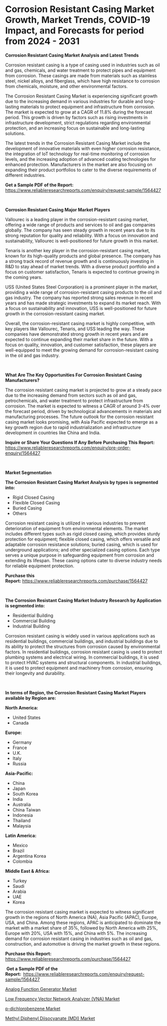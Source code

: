 <p><h1>Corrosion Resistant Casing Market Growth, Market Trends, COVID-19 Impact, and Forecasts for period from 2024 - 2031</h1></p><p><strong>Corrosion Resistant Casing Market Analysis and Latest Trends</strong></p>
<p><p>Corrosion resistant casing is a type of casing used in industries such as oil and gas, chemicals, and water treatment to protect pipes and equipment from corrosion. These casings are made from materials such as stainless steel, nickel alloys, and fiberglass, which have high resistance to corrosion from chemicals, moisture, and other environmental factors.</p><p>The Corrosion Resistant Casing Market is experiencing significant growth due to the increasing demand in various industries for durable and long-lasting materials to protect equipment and infrastructure from corrosion. The market is expected to grow at a CAGR of 11.8% during the forecast period. This growth is driven by factors such as rising investments in infrastructure development, strict regulations regarding environmental protection, and an increasing focus on sustainable and long-lasting solutions.</p><p>The latest trends in the Corrosion Resistant Casing Market include the development of innovative materials with even higher corrosion resistance, the integration of IoT technology for real-time monitoring of corrosion levels, and the increasing adoption of advanced coating technologies for enhanced protection. Manufacturers in the market are also focusing on expanding their product portfolios to cater to the diverse requirements of different industries.</p></p>
<p><strong>Get a Sample PDF of the Report:&nbsp;</strong> <a href="https://www.reliableresearchreports.com/enquiry/request-sample/1564427">https://www.reliableresearchreports.com/enquiry/request-sample/1564427</a></p>
<p>&nbsp;</p>
<p><strong>Corrosion Resistant Casing Major Market Players</strong></p>
<p><p>Vallourec is a leading player in the corrosion-resistant casing market, offering a wide range of products and services to oil and gas companies globally. The company has seen steady growth in recent years due to its strong reputation for quality and reliability. With a focus on innovation and sustainability, Vallourec is well-positioned for future growth in this market.</p><p>Tenaris is another key player in the corrosion-resistant casing market, known for its high-quality products and global presence. The company has a strong track record of revenue growth and is continuously investing in R&D to stay ahead of market trends. With a diverse product portfolio and a focus on customer satisfaction, Tenaris is expected to continue growing in the coming years.</p><p>USS (United States Steel Corporation) is a prominent player in the market, providing a wide range of corrosion-resistant casing products to the oil and gas industry. The company has reported strong sales revenue in recent years and has made strategic investments to expand its market reach. With a focus on sustainability and innovation, USS is well-positioned for future growth in the corrosion-resistant casing market.</p><p>Overall, the corrosion-resistant casing market is highly competitive, with key players like Vallourec, Tenaris, and USS leading the way. These companies have demonstrated strong growth in recent years and are expected to continue expanding their market share in the future. With a focus on quality, innovation, and customer satisfaction, these players are well-equipped to meet the growing demand for corrosion-resistant casing in the oil and gas industry.</p></p>
<p>&nbsp;</p>
<p><strong>What Are The Key Opportunities For Corrosion Resistant Casing Manufacturers?</strong></p>
<p><p>The corrosion resistant casing market is projected to grow at a steady pace due to the increasing demand from sectors such as oil and gas, petrochemicals, and water treatment to protect infrastructure from corrosion. The market is expected to witness a CAGR of around 3-4% over the forecast period, driven by technological advancements in materials and manufacturing processes. The future outlook for the corrosion resistant casing market looks promising, with Asia Pacific expected to emerge as a key growth region due to rapid industrialization and infrastructure development in countries like China and India.</p></p>
<p><strong>Inquire or Share Your Questions If Any Before Purchasing This Report:</strong> <a href="https://www.reliableresearchreports.com/enquiry/pre-order-enquiry/1564427">https://www.reliableresearchreports.com/enquiry/pre-order-enquiry/1564427</a></p>
<p>&nbsp;</p>
<p><strong>Market Segmentation</strong></p>
<p><strong>The Corrosion Resistant Casing Market Analysis by types is segmented into:</strong></p>
<p><ul><li>Rigid Closed Casing</li><li>Flexible Closed Casing</li><li>Buried Casing</li><li>Others</li></ul></p>
<p><p>Corrosion resistant casing is utilized in various industries to prevent deterioration of equipment from environmental elements. The market includes different types such as rigid closed casing, which provides sturdy protection for equipment; flexible closed casing, which offers versatile and adaptable corrosion resistance solutions; buried casing, which is used for underground applications; and other specialized casing options. Each type serves a unique purpose in safeguarding equipment from corrosion and extending its lifespan. These casing options cater to diverse industry needs for reliable equipment protection.</p></p>
<p><strong>Purchase this Report:&nbsp;</strong><a href="https://www.reliableresearchreports.com/purchase/1564427">https://www.reliableresearchreports.com/purchase/1564427</a></p>
<p>&nbsp;</p>
<p><strong>The Corrosion Resistant Casing Market Industry Research by Application is segmented into:</strong></p>
<p><ul><li>Residential Building</li><li>Commercial Building</li><li>Industrial Building</li></ul></p>
<p><p>Corrosion resistant casing is widely used in various applications such as residential buildings, commercial buildings, and industrial buildings due to its ability to protect the structures from corrosion caused by environmental factors. In residential buildings, corrosion resistant casing is used to protect plumbing systems and electrical wiring. In commercial buildings, it is used to protect HVAC systems and structural components. In industrial buildings, it is used to protect equipment and machinery from corrosion, ensuring their longevity and durability.</p></p>
<p>&nbsp;</p>
<p><strong>In terms of Region, the Corrosion Resistant Casing Market Players available by Region are:</strong></p>
<p>
    <p> <strong> North America: </strong>
        <ul>
            <li>United States</li>
            <li>Canada</li>
        </ul>
        </p> 
    <p> <strong> Europe: </strong>
        <ul>
            <li>Germany</li>
            <li>France</li>
            <li>U.K.</li>
            <li>Italy</li>
            <li>Russia</li>
        </ul>
        </p> 
    <p> <strong> Asia-Pacific: </strong>
        <ul>
            <li>China</li>
            <li>Japan</li>
            <li>South Korea</li>
            <li>India</li>
            <li>Australia</li>
            <li>China Taiwan</li>
            <li>Indonesia</li>
            <li>Thailand</li>
            <li>Malaysia</li>
        </ul>
        </p> 
    <p> <strong> Latin America: </strong>
        <ul>
            <li>Mexico</li>
            <li>Brazil</li>
            <li>Argentina Korea</li>
            <li>Colombia</li>
        </ul>
        </p> 
    <p> <strong> Middle East & Africa: </strong>
        <ul>
            <li>Turkey</li>
            <li>Saudi</li>
            <li>Arabia</li>
            <li>UAE</li>
            <li>Korea</li>
        </ul>
    </p>
    </p>
<p><p>The corrosion resistant casing market is expected to witness significant growth in the regions of North America (NA), Asia Pacific (APAC), Europe, USA, and China. Among these regions, APAC is anticipated to dominate the market with a market share of 35%, followed by North America with 25%, Europe with 20%, USA with 15%, and China with 5%. The increasing demand for corrosion resistant casing in industries such as oil and gas, construction, and automotive is driving the market growth in these regions.</p></p>
<p><strong>Purchase this Report: </strong><a href="https://www.reliableresearchreports.com/purchase/1564427">https://www.reliableresearchreports.com/purchase/1564427</a></p>
<p>&nbsp;<strong>Get a Sample PDF of the Report:&nbsp;&nbsp;</strong><a href="https://www.reliableresearchreports.com/enquiry/request-sample/1564427">https://www.reliableresearchreports.com/enquiry/request-sample/1564427</a></p>
<p><strong></strong></p>
<p><p><a href="https://issuu.com/reportprime-2/docs/analog-function-generator-market-size-2030.pptx">Analog Function Generator Market</a></p><p><a href="https://issuu.com/reportprime-2/docs/low-frequency-vector-network-analyzer-vna-market-s">Low Frequency Vector Network Analyzer (VNA) Market</a></p><p><a href="https://github.com/juniordelafrance/Market-Research-Report-List-2/blob/main/p-dichlorobenzene-market.md">p-dichlorobenzene Market</a></p><p><a href="https://github.com/jaidynmorantestelletmjzya/Market-Research-Report-List-1/blob/main/methyl-diphenyl-diisocyanate-mdi-market.md">Methyl Diphenyl Diisocyanate (MDI) Market</a></p></p>